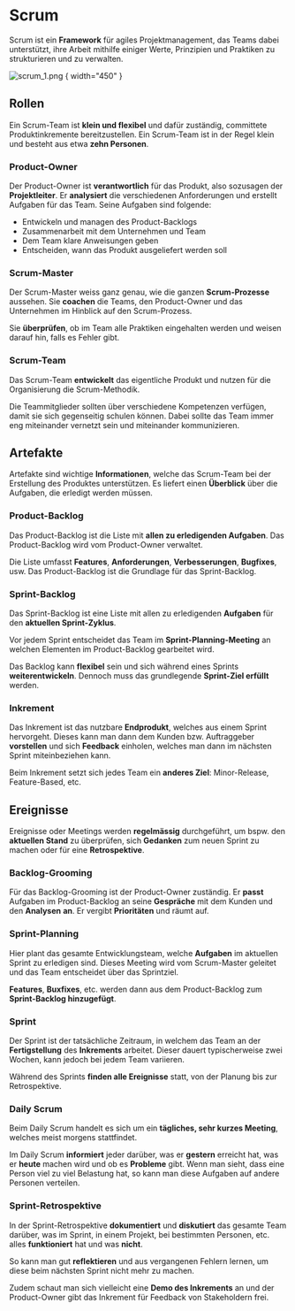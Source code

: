 # Scrum

Scrum ist ein **Framework** für agiles Projektmanagement, das Teams dabei unterstützt, ihre Arbeit mithilfe einiger Werte, Prinzipien und Praktiken zu strukturieren und zu verwalten.

![scrum_1.png](scrum_1.png) { width="450" }

## Rollen

Ein Scrum-Team ist **klein und flexibel** und dafür zuständig, committete Produktinkremente bereitzustellen. Ein Scrum-Team ist in der Regel klein und besteht aus etwa **zehn Personen**. 

### Product-Owner

Der Product-Owner ist **verantwortlich** für das Produkt, also sozusagen der **Projektleiter**. Er **analysiert** die verschiedenen Anforderungen und erstellt 
Aufgaben für das Team. Seine Aufgaben sind folgende:

- Entwickeln und managen des Product-Backlogs
- Zusammenarbeit mit dem Unternehmen und Team
- Dem Team klare Anweisungen geben
- Entscheiden, wann das Produkt ausgeliefert werden soll

### Scrum-Master

Der Scrum-Master weiss ganz genau, wie die ganzen **Scrum-Prozesse** aussehen. Sie **coachen** die Teams, den Product-Owner und das Unternehmen im 
Hinblick auf den Scrum-Prozess.

Sie **überprüfen**, ob im Team alle Praktiken eingehalten werden und weisen darauf hin, falls es Fehler gibt.

### Scrum-Team

Das Scrum-Team **entwickelt** das eigentliche Produkt und nutzen für die Organisierung die Scrum-Methodik. 

Die Teammitglieder sollten über verschiedene Kompetenzen verfügen, damit sie sich gegenseitig schulen können. Dabei sollte das Team immer eng 
miteinander vernetzt sein und miteinander kommunizieren.

## Artefakte

Artefakte sind wichtige **Informationen**, welche das Scrum-Team bei der Erstellung des Produktes unterstützen. Es liefert einen **Überblick** über die 
Aufgaben, die erledigt werden müssen.

### Product-Backlog

Das Product-Backlog ist die Liste mit **allen zu erledigenden Aufgaben**. Das Product-Backlog wird vom Product-Owner verwaltet.

Die Liste umfasst **Features**, **Anforderungen**, **Verbesserungen**, **Bugfixes**, usw. Das Product-Backlog ist die Grundlage für das Sprint-Backlog.

### Sprint-Backlog

Das Sprint-Backlog ist eine Liste mit allen zu erledigenden **Aufgaben** für den **aktuellen Sprint-Zyklus**. 

Vor jedem Sprint entscheidet das Team im **Sprint-Planning-Meeting** an welchen Elementen im Product-Backlog gearbeitet wird.

Das Backlog kann **flexibel** sein und sich während eines Sprints **weiterentwickeln**. Dennoch muss das grundlegende **Sprint-Ziel erfüllt** werden. 

### Inkrement

Das Inkrement ist das nutzbare **Endprodukt**, welches aus einem Sprint hervorgeht. Dieses kann man dann dem Kunden bzw. Auftraggeber **vorstellen** und 
sich **Feedback** einholen, welches man dann im nächsten Sprint miteinbeziehen kann.

Beim Inkrement setzt sich jedes Team ein **anderes Ziel**: Minor-Release, Feature-Based, etc.

## Ereignisse

Ereignisse oder Meetings werden **regelmässig** durchgeführt, um bspw. den **aktuellen Stand** zu überprüfen, sich **Gedanken** zum neuen Sprint zu machen 
oder für eine **Retrospektive**.

### Backlog-Grooming

Für das Backlog-Grooming ist der Product-Owner zuständig. Er **passt** Aufgaben im Product-Backlog an seine **Gespräche** mit dem Kunden und den **Analysen** 
**an**. Er vergibt **Prioritäten** und räumt auf.

### Sprint-Planning

Hier plant das gesamte Entwicklungsteam, welche **Aufgaben** im aktuellen Sprint zu erledigen sind. Dieses Meeting wird vom Scrum-Master geleitet und das Team entscheidet über das Sprintziel. 

**Features**, **Buxfixes**, etc. werden dann aus dem Product-Backlog zum **Sprint-Backlog hinzugefügt**. 

### Sprint

Der Sprint ist der tatsächliche Zeitraum, in welchem das Team an der **Fertigstellung** des **Inkrements** arbeitet. Dieser dauert typischerweise zwei 
Wochen, kann jedoch bei jedem Team variieren.

Während des Sprints **finden alle Ereignisse** statt, von der Planung bis zur Retrospektive.

### Daily Scrum

Beim Daily Scrum handelt es sich um ein **tägliches, sehr kurzes Meeting**, welches meist morgens stattfindet. 

Im Daily Scrum **informiert** jeder darüber,
was er **gestern** erreicht hat, was er **heute** machen wird und ob es **Probleme** gibt. Wenn man sieht, dass eine Person viel zu viel Belastung hat, so 
kann man diese Aufgaben auf andere Personen verteilen.

### Sprint-Retrospektive

In der Sprint-Retrospektive **dokumentiert** und **diskutiert** das gesamte Team darüber, was im Sprint, in einem Projekt, bei bestimmten Personen, etc. 
alles **funktioniert** hat und was **nicht**.

So kann man gut **reflektieren** und aus vergangenen Fehlern lernen, um diese beim nächsten Sprint nicht mehr zu machen.

Zudem schaut man sich vielleicht eine **Demo des Inkrements** an und der Product-Owner gibt das Inkrement für Feedback von Stakeholdern frei.

